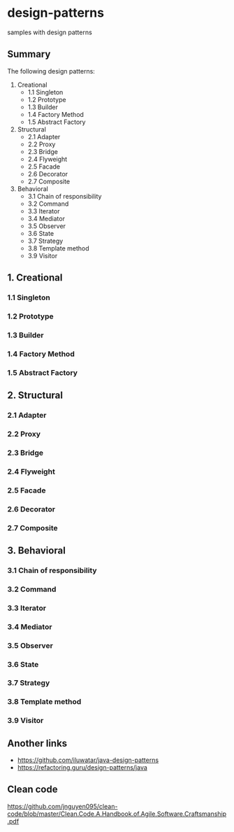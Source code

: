 # design-patterns
samples with design patterns


## Summary 
The following design patterns:
1. Creational
    - 1.1 Singleton
    - 1.2 Prototype
    - 1.3 Builder
    - 1.4 Factory Method
    - 1.5 Abstract Factory
2. Structural
    - 2.1 Adapter
    - 2.2 Proxy
    - 2.3 Bridge
    - 2.4 Flyweight
    - 2.5 Facade
    - 2.6 Decorator 
    - 2.7 Composite
3. Behavioral
    - 3.1 Chain of responsibility
    - 3.2 Command
    - 3.3 Iterator
    - 3.4 Mediator
    - 3.5 Observer
    - 3.6 State
    - 3.7 Strategy
    - 3.8 Template method
    - 3.9 Visitor

## 1. Creational
### 1.1 Singleton
### 1.2 Prototype
### 1.3 Builder
### 1.4 Factory Method
###  1.5 Abstract Factory

## 2. Structural
### 2.1 Adapter
### 2.2 Proxy
### 2.3 Bridge
### 2.4 Flyweight
### 2.5 Facade
### 2.6 Decorator
### 2.7 Composite

## 3. Behavioral
### 3.1 Chain of responsibility
### 3.2 Command
### 3.3 Iterator
### 3.4 Mediator
### 3.5 Observer
### 3.6 State
### 3.7 Strategy
### 3.8 Template method
### 3.9 Visitor

## Another links
- https://github.com/iluwatar/java-design-patterns
- https://refactoring.guru/design-patterns/java

## Clean code 
https://github.com/jnguyen095/clean-code/blob/master/Clean.Code.A.Handbook.of.Agile.Software.Craftsmanship.pdf